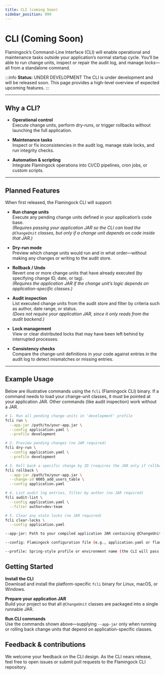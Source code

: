 ```yaml
---
title: CLI (coming Soon)
sidebar_position: 999
---
```


# CLI (Coming Soon)

Flamingock’s Command-Line Interface (CLI) will enable operational and maintenance tasks outside your application’s normal startup cycle. You’ll be able to run change units, inspect or repair the audit log, and manage locks—all from a standalone command.

:::info **Status:** UNDER DEVELOPMENT
 The CLI is under development and will be released soon. This page provides a high-level overview of expected upcoming features.
:::

---

## Why a CLI?

- **Operational control**  
  Execute change units, perform dry-runs, or trigger rollbacks without launching the full application.

- **Maintenance tasks**  
  Inspect or fix inconsistencies in the audit log, manage stale locks, and run integrity checks.

- **Automation & scripting**  
  Integrate Flamingock operations into CI/CD pipelines, cron jobs, or custom scripts.

---

## Planned Features

When first released, the Flamingock CLI will support:

- **Run change units**  
  Execute any pending change units defined in your application’s code base.  
  _(Requires passing your application JAR so the CLI can load the `@ChangeUnit` classes, but only if a change unit depends on code inside that JAR.)_

- **Dry-run mode**  
  Preview which change units would run and in what order—without making any changes or writing to the audit store.

- **Rollback / Undo**  
  Revert one or more change units that have already executed (by specifying change ID, date, or tag).  
  _(Requires the application JAR if the change unit’s logic depends on application-specific classes.)_

- **Audit inspection**  
  List executed change units from the audit store and filter by criteria such as author, date range, or status.  
  _(Does *not* require your application JAR, since it only reads from the audit backend.)_

- **Lock management**  
  View or clear distributed locks that may have been left behind by interrupted processes.

- **Consistency checks**  
  Compare the change-unit definitions in your code against entries in the audit log to detect mismatches or missing entries.

---

## Example Usage

Below are illustrative commands using the `fcli` (Flamingock CLI) binary. If a command needs to load your change-unit classes, it must be pointed at your application JAR. Other commands (like audit inspection) work without a JAR.

```bash
# 1. Run all pending change units in 'development' profile
fcli run \
  --app-jar /path/to/your-app.jar \
  --config application.yaml \
  --profile development

# 2. Preview pending changes (no JAR required)
fcli dry-run \
  --config application.yaml \
  --profile development

# 3. Roll back a specific change by ID (requires the JAR only if rollback logic uses application classes)
fcli rollback \
  --app-jar /path/to/your-app.jar \
  --change-id 0005_add_users_table \
  --config application.yaml

# 4. List audit log entries, filter by author (no JAR required)
fcli audit-list \
  --config application.yaml \
  --filter author=dev-team

# 5. Clear any stale locks (no JAR required)
fcli clear-locks \
  --config application.yaml

--app-jar: Path to your compiled application JAR containing @ChangeUnit classes. Required only for commands that execute or roll back change units whose logic depends on code inside your application.

--config: Flamingock configuration file (e.g., application.yaml or flamingock.properties).

--profile: Spring-style profile or environment name (the CLI will pass this to Flamingock to select the right changes).

```

## Getting Started 

**Install the CLI**  
Download and install the platform-specific `fcli` binary for Linux, macOS, or Windows.

**Prepare your application JAR**  
Build your project so that all `@ChangeUnit` classes are packaged into a single runnable JAR.

**Run CLI commands**  
Use the commands shown above—supplying `--app-jar` only when running or rolling back change units that depend on application-specific classes.

## Feedback & contributions

We welcome your feedback on the CLI design. As the CLI nears release, feel free to open issues or submit pull requests to the Flamingock CLI repository.
